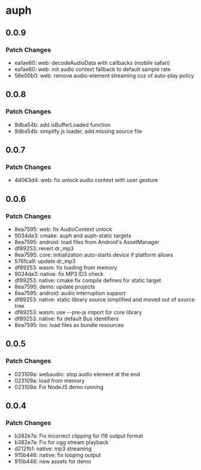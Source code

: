 # auph

## 0.0.9

### Patch Changes

- ea1ae60: web: decodeAudioData with callbacks (mobile safari)
- ea1ae60: web: init audio context fallback to default sample rate
- 56e00b0: web: remove audio-element streaming cuz of auto-play policy

## 0.0.8

### Patch Changes

- 9dba54b: add isBufferLoaded function
- 9dba54b: simplify js loader, add missing source file

## 0.0.7

### Patch Changes

- 4d063d4: web: fix unlock audio context with user gesture

## 0.0.6

### Patch Changes

- 8ea7595: web: fix AudioContext unlock
- 9034da3: cmake: auph and auph-static targets
- 8ea7595: android: load files from Android's AssetManager
- df89253: revert dr_mp3
- 8ea7595: core: initialization auto-starts device if platform allows
- 576fca9: update dr_mp3
- df89253: wasm: fix loading from memory
- 9034da3: native: fix MP3 ID3 check
- df89253: native: cmake fix compile defines for static target
- 8ea7595: demo: update projects
- 8ea7595: android: audio interruption support
- df89253: native: static library source simplified and moved out of source tree
- df89253: wasm: use --pre-js import for core library
- df89253: native: fix default Bus identifiers
- 8ea7595: ios: load files as bundle resources

## 0.0.5

### Patch Changes

- 023109a: webaudio: stop audio element at the end
- 023109a: load from memory
- 023109a: Fix NodeJS demo running

## 0.0.4

### Patch Changes

- b382e7a: Fix incorrect clipping for I16 output format
- b382e7a: Fix for ogg stream playback
- d212fb1: native: mp3 streaming
- 915b446: native: fix looping output
- 915b446: new assets for demo
